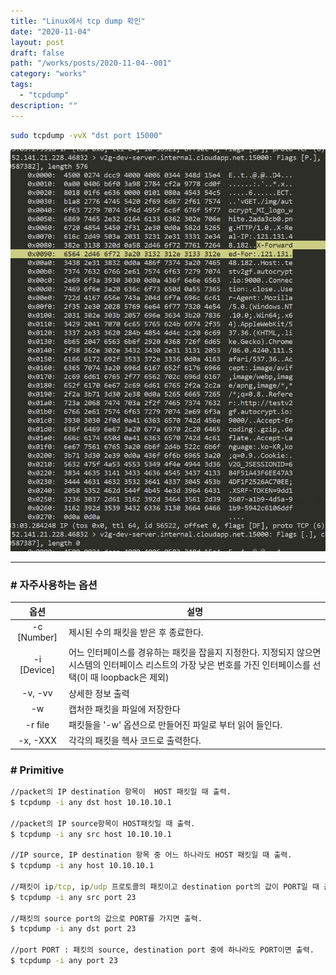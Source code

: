 ```yaml
---
title: "Linux에서 tcp dump 확인"
date: "2020-11-04"
layout: post
draft: false
path: "/works/posts/2020-11-04--001"
category: "works"
tags:
  - "tcpdump"
description: ""
---
```


```bash
sudo tcpdump -vvX "dst port 15000"
```
![](001-01.PNG)

<hr>

### # 자주사용하는 옵션
|옵션|설명|
|:---------------:|-----|
| -c [Number]   | 제시된 수의 패킷을 받은 후 종료한다. |
| -i [Device]   | 어느 인터페이스를 경유하는 패킷을 잡을지 지정한다. 지정되지 않으면 시스템의 인터페이스 리스트의 가장 낮은 번호를 가진 인터페이스를 선택(이 때 loopback은 제외) |
| -v, -vv       | 상세한 정보 출력 |
| -w            | 캡처한 패킷을 파일에 저장한다 |
| -r file       | 패킷들을 '-w' 옵션으로 만들어진 파일로 부터 읽어 들인다. |
| -x, -XXX      | 각각의 패킷을 헥사 코드로 출력한다. | 


### # Primitive
```cmd
//packet의 IP destination 항목이  HOST 패킷일 때 출력.
$ tcpdump -i any dst host 10.10.10.1

//packet의 IP source항목이 HOST패킷일 때 출력.
$ tcpdump -i any src host 10.10.10.1

//IP source, IP destination 항목 중 어느 하나라도 HOST 패킷일 때 출력.
$ tcpdump -i any host 10.10.10.1

//패킷이 ip/tcp, ip/udp 프로토콜의 패킷이고 destination port의 값이 PORT일 때 출력.
$ tcpdump -i any src port 23

//패킷의 source port의 값으로 PORT를 가지면 출력.
$ tcpdump -i any dst port 23

//port PORT : 패킷의 source, destination port 중에 하나라도 PORT이면 출력.
$ tcpdump -i any port 23

```
